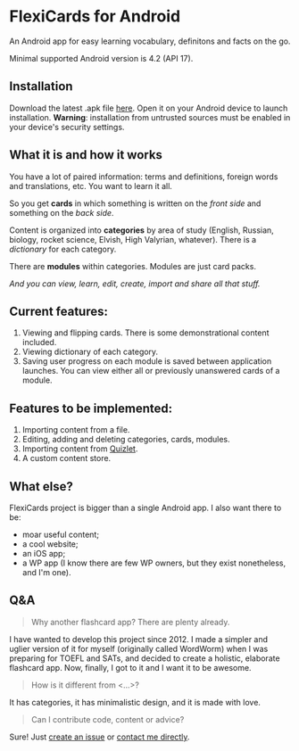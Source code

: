 # FlexiCards for Android
An Android app for easy learning vocabulary, definitons and facts on the go.

Minimal supported Android version is 4.2 (API 17).

## Installation

Download the latest .apk file [here](https://github.com/ksmirenko/flexicards-android/releases). Open it on your Android device to launch installation.
**Warning**: installation from untrusted sources must be enabled in your device's security settings.

## What it is and how it works
You have a lot of paired information: terms and definitions, foreign words and translations, etc. You want to learn it all.

So you get **cards** in which something is written on the _front side_ and something on the _back side_.

Content is organized into **categories** by area of study (English, Russian, biology, rocket science, Elvish, High Valyrian, whatever). There is a _dictionary_ for each category.

There are **modules** within categories. Modules are just card packs.

_And you can view, learn, edit, create, import and share all that stuff._

## Current features:
1. Viewing and flipping cards. There is some demonstrational content included.
2. Viewing dictionary of each category.
3. Saving user progress on each module is saved between application launches. You can view either all or previously unanswered cards of a module.

## Features to be implemented:
1. Importing content from a file.
2. Editing, adding and deleting categories, cards, modules.
3. Importing content from [Quizlet](https://quizlet.com/).
4. A custom content store.

## What else?
FlexiCards project is bigger than a single Android app. I also want there to be:
- moar useful content;
- a cool website;
- an iOS app;
- a WP app (I know there are few WP owners, but they exist nonetheless, and I'm one).

## Q&A
> Why another flashcard app? There are plenty already.

I have wanted to develop this project since 2012. I made a simpler and uglier version of it for myself (originally called WordWorm) when I was preparing for TOEFL and SATs, and decided to create a holistic, elaborate flashcard app. Now, finally, I got to it and I want it to be awesome.

> How is it different from <...>?

It has categories, it has minimalistic design, and it is made with love.

> Can I contribute code, content or advice?

Sure! Just [create an issue](https://github.com/ksmirenko/flexicards-android/issues/new) or [contact me directly](mailto:ksmirenko@gmail.com).
